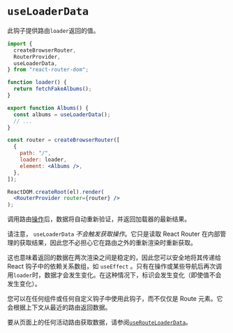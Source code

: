 # `useLoaderData`

此钩子提供路由`loader`返回的值。

```jsx
import {
  createBrowserRouter,
  RouterProvider,
  useLoaderData,
} from "react-router-dom";

function loader() {
  return fetchFakeAlbums();
}

export function Albums() {
  const albums = useLoaderData();
  // ...
}

const router = createBrowserRouter([
  {
    path: "/",
    loader: loader,
    element: <Albums />,
  },
]);

ReactDOM.createRoot(el).render(
  <RouterProvider router={router} />
);
```

调用路由[操作](https://baimingxuan.github.io/react-router6-doc/components/route#action)后，数据将自动重新验证，并返回加载器的最新结果。

请注意， `useLoaderData` *不会触发获取操作*。它只是读取 React Router 在内部管理的获取结果，因此您不必担心它在路由之外的重新渲染时重新获取。

这也意味着返回的数据在两次渲染之间是稳定的，因此您可以安全地将其传递给 React 钩子中的依赖关系数组，如 `useEffect` 。只有在操作或某些导航后再次调用`loader`时，数据才会发生变化。在这种情况下，标识会发生变化（即使值不会发生变化）。

您可以在任何组件或任何自定义钩子中使用此钩子，而不仅仅是 Route 元素。它会根据上下文从最近的路由返回数据。

要从页面上的任何活动路由获取数据，请参阅[`useRouteLoaderData`](https://baimingxuan.github.io/react-router6-doc/hooks/use-route-loader-data)。